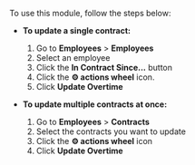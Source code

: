 To use this module, follow the steps below:

- **To update a single contract:**
    1. Go to **Employees** > **Employees**
    2. Select an employee
    3. Click the **In Contract Since...** button
    4. Click the **⚙️ actions wheel** icon.
    5. Click **Update Overtime**

- **To update multiple contracts at once:**
    1. Go to **Employees** > **Contracts**
    2. Select the contracts you want to update
    3. Click the **⚙️ actions wheel** icon
    4. Click **Update Overtime**